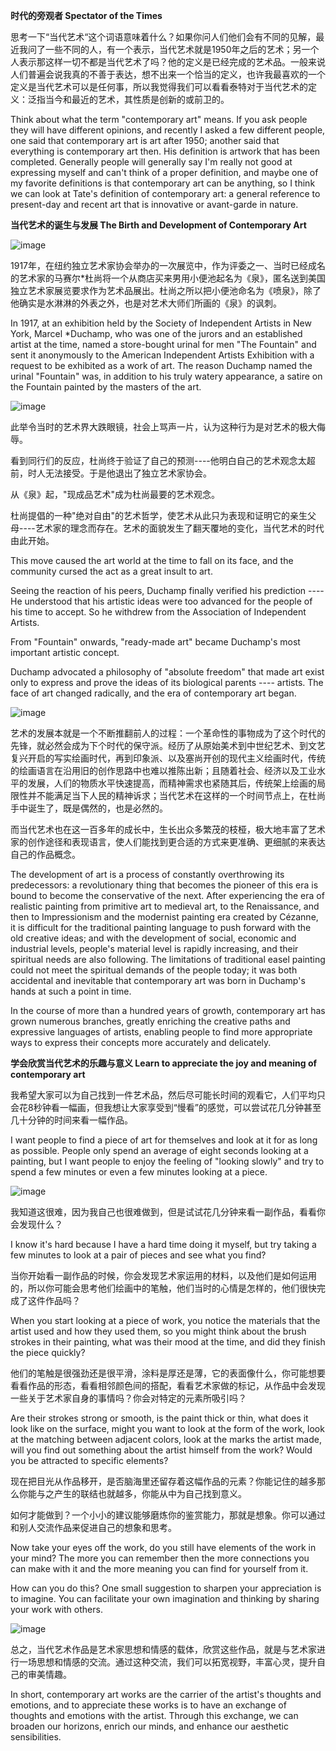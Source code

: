 **时代的旁观者  Spectator of the Times**

思考一下“当代艺术“这个词语意味着什么？如果你问人们他们会有不同的见解，最近我问了一些不同的人，有一个表示，当代艺术就是1950年之后的艺术；另一个人表示那这样一切不都是当代艺术了吗？他的定义是已经完成的艺术品。一般来说人们普遍会说我真的不善于表达，想不出来一个恰当的定义，也许我最喜欢的一个定义是当代艺术可以是任何事，所以我觉得我们可以看看泰特对于当代艺术的定义：泛指当今和最近的艺术，其性质是创新的或前卫的。

Think about what the term "contemporary art" means. If you ask people they will have different opinions, and recently I asked a few different people, one said that contemporary art is art after 1950; another said that everything is contemporary art then. His definition is artwork that has been completed. Generally people will generally say I'm really not good at expressing myself and can't think of a proper definition, and maybe one of my favorite definitions is that contemporary art can be anything, so I think we can look at Tate's definition of contemporary art: a general reference to present-day and recent art that is innovative or avant-garde in nature.

**当代艺术的诞生与发展  The Birth and Development of Contemporary Art**

![image](https://github.com/HeliosLz/Articles/assets/131566676/6fdba4c1-1bfc-4d91-96b5-38188fa0289f)

1917年，在纽约独立艺术家协会举办的一次展览中，作为评委之一、当时已经成名的艺术家的马赛尔*杜尚将一个从商店买来男用小便池起名为《泉》，匿名送到美国独立艺术家展览要求作为艺术品展出。杜尚之所以把小便池命名为《喷泉》，除了他确实是水淋淋的外表之外，也是对艺术大师们所画的《泉》的讽刺。

In 1917, at an exhibition held by the Society of Independent Artists in New York, Marcel *Duchamp, who was one of the jurors and an established artist at the time, named a store-bought urinal for men "The Fountain" and sent it anonymously to the American Independent Artists Exhibition with a request to be exhibited as a work of art. The reason Duchamp named the urinal "Fountain" was, in addition to his truly watery appearance, a satire on the Fountain painted by the masters of the art.

![image](https://github.com/HeliosLz/Articles/assets/131566676/d9e19edb-e39d-47af-8f44-987358eaf314)

此举令当时的艺术界大跌眼镜，社会上骂声一片，认为这种行为是对艺术的极大侮辱。

看到同行们的反应，杜尚终于验证了自己的预测----他明白自己的艺术观念太超前，时人无法接受。于是他退出了独立艺术家协会。

从《泉》起，"现成品艺术"成为杜尚最要的艺术观念。

杜尚提倡的一种"绝对自由"的艺术哲学，使艺术从此只为表现和证明它的亲生父母----艺术家的理念而存在。艺术的面貌发生了翻天覆地的变化，当代艺术的时代由此开始。


This move caused the art world at the time to fall on its face, and the community cursed the act as a great insult to art.

Seeing the reaction of his peers, Duchamp finally verified his prediction ---- He understood that his artistic ideas were too advanced for the people of his time to accept. So he withdrew from the Association of Independent Artists.

From "Fountain" onwards, "ready-made art" became Duchamp's most important artistic concept.

Duchamp advocated a philosophy of "absolute freedom" that made art exist only to express and prove the ideas of its biological parents ---- artists. The face of art changed radically, and the era of contemporary art began.

![image](https://github.com/HeliosLz/Articles/assets/131566676/4fb5fe80-e573-4189-b5d1-8e2a5c39b603)

艺术的发展本就是一个不断推翻前人的过程：一个革命性的事物成为了这个时代的先锋，就必然会成为下个时代的保守派。经历了从原始美术到中世纪艺术、到文艺复兴开启的写实绘画时代，再到印象派、以及塞尚开创的现代主义绘画时代，传统的绘画语言在沿用旧的创作思路中也难以推陈出新；且随着社会、经济以及工业水平的发展，人们的物质水平快速提高，而精神需求也紧随其后，传统架上绘画的局限性并不能满足当下人民的精神诉求；当代艺术在这样的一个时间节点上，在杜尚手中诞生了，既是偶然的，也是必然的。

而当代艺术也在这一百多年的成长中，生长出众多繁茂的枝桠，极大地丰富了艺术家的创作途径和表现语言，使人们能找到更合适的方式来更准确、更细腻的来表达自己的作品概念。

The development of art is a process of constantly overthrowing its predecessors: a revolutionary thing that becomes the pioneer of this era is bound to become the conservative of the next. After experiencing the era of realistic painting from primitive art to medieval art, to the Renaissance, and then to Impressionism and the modernist painting era created by Cézanne, it is difficult for the traditional painting language to push forward with the old creative ideas; and with the development of social, economic and industrial levels, people's material level is rapidly increasing, and their spiritual needs are also following. The limitations of traditional easel painting could not meet the spiritual demands of the people today; it was both accidental and inevitable that contemporary art was born in Duchamp's hands at such a point in time.

In the course of more than a hundred years of growth, contemporary art has grown numerous branches, greatly enriching the creative paths and expressive languages of artists, enabling people to find more appropriate ways to express their concepts more accurately and delicately.

**学会欣赏当代艺术的乐趣与意义  Learn to appreciate the joy and meaning of contemporary art**

我希望大家可以为自己找到一件艺术品，然后尽可能长时间的观看它，人们平均只会花8秒钟看一幅画，但我想让大家享受到“慢看”的感觉，可以尝试花几分钟甚至几十分钟的时间来看一幅作品。

I want people to find a piece of art for themselves and look at it for as long as possible. People only spend an average of eight seconds looking at a painting, but I want people to enjoy the feeling of "looking slowly" and try to spend a few minutes or even a few minutes looking at a piece.

![image](https://github.com/HeliosLz/Articles/assets/131566676/85cd5385-4ea5-479a-bed0-e35499d9c7a7)

我知道这很难，因为我自己也很难做到，但是试试花几分钟来看一副作品，看看你会发现什么？

I know it's hard because I have a hard time doing it myself, but try taking a few minutes to look at a pair of pieces and see what you find?

当你开始看一副作品的时候，你会发现艺术家运用的材料，以及他们是如何运用的，所以你可能会思考他们绘画中的笔触，他们当时的心情是怎样的，他们很快完成了这件作品吗？

When you start looking at a piece of work, you notice the materials that the artist used and how they used them, so you might think about the brush strokes in their painting, what was their mood at the time, and did they finish the piece quickly?

他们的笔触是很强劲还是很平滑，涂料是厚还是薄，它的表面像什么，你可能想要看看作品的形态，看看相邻颜色间的搭配，看看艺术家做的标记，从作品中会发现一些关于艺术家自身的事情吗？你会对特定的元素所吸引吗？

Are their strokes strong or smooth, is the paint thick or thin, what does it look like on the surface, might you want to look at the form of the work, look at the matching between adjacent colors, look at the marks the artist made, will you find out something about the artist himself from the work? Would you be attracted to specific elements?

现在把目光从作品移开，是否脑海里还留存着这幅作品的元素？你能记住的越多那么你能与之产生的联结也就越多，你能从中为自己找到意义。

如何才能做到？一个小小的建议能够磨炼你的鉴赏能力，那就是想象。你可以通过和别人交流作品来促进自己的想象和思考。

Now take your eyes off the work, do you still have elements of the work in your mind? The more you can remember then the more connections you can make with it and the more meaning you can find for yourself from it.

How can you do this? One small suggestion to sharpen your appreciation is to imagine. You can facilitate your own imagination and thinking by sharing your work with others.

![image](https://github.com/HeliosLz/Articles/assets/131566676/19b97654-88db-4f57-8b34-af5b9046601e)

总之，当代艺术作品是艺术家思想和情感的载体，欣赏这些作品，就是与艺术家进行一场思想和情感的交流。通过这种交流，我们可以拓宽视野，丰富心灵，提升自己的审美情趣。

In short, contemporary art works are the carrier of the artist's thoughts and emotions, and to appreciate these works is to have an exchange of thoughts and emotions with the artist. Through this exchange, we can broaden our horizons, enrich our minds, and enhance our aesthetic sensibilities.

